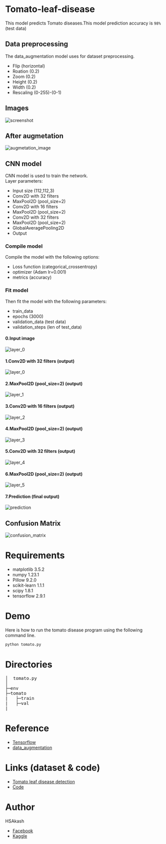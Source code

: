 # Tomato-leaf-disease


This model predicts Tomato diseases.This model prediction accuracy is `98%`(test data)
## Data preprocessing
The data_augmentation model uses for dataset preprocessing.
* Flip (horizontal)
* Roation (0.2)
* Zoom (0.2)
* Height (0.2)
* Width (0.2)
* Rescaling (0-255)-(0-1)

## Images
![screenshot](https://github.com/HSAkash/Tomato-leaf-disease/raw/main/related_images/original.png)

## After augmetation
![augmetation_image](https://github.com/HSAkash/Tomato-leaf-disease/raw/main/related_images/augmented_image.png)

## CNN model
CNN model is used to train the network.<br>
Layer parameters:<br>
* Input size (112,112,3)
* Conv2D with 32 filters
* MaxPool2D (pool_size=2)
* Conv2D with 16 filters
* MaxPool2D (pool_size=2)
* Conv2D with 32 filters
* MaxPool2D (pool_size=2)
* GlobalAveragePooling2D
* Output

### Compile model
Compile the model with the following options:
* Loss function (categorical_crossentropy)
* optimizer (Adam lr=0.001)
* metrics (accuracy)

### Fit model
Then fit the model with the following parameters:
* train_data
* epochs (3000)
* validation_data (test data)
* validation_steps (len of test_data)


#### 0.Input image
![layer_0](https://github.com/HSAkash/Tomato-leaf-disease/raw/main/related_images/test_image.png)
#### 1.Conv2D with 32 filters (output)
![layer_0](https://github.com/HSAkash/Tomato-leaf-disease/raw/main/related_images/layer_0.png)
#### 2.MaxPool2D (pool_size=2) (output)
![layer_1](https://github.com/HSAkash/Tomato-leaf-disease/raw/main/related_images/layer_1.png)
#### 3.Conv2D with 16 filters (output)
![layer_2](https://github.com/HSAkash/Tomato-leaf-disease/raw/main/related_images/layer_2.png)
#### 4.MaxPool2D (pool_size=2) (output)
![layer_3](https://github.com/HSAkash/Tomato-leaf-disease/raw/main/related_images/layer_3.png)
#### 5.Conv2D with 32 filters (output)
![layer_4](https://github.com/HSAkash/Tomato-leaf-disease/raw/main/related_images/layer_4.png)
#### 6.MaxPool2D (pool_size=2) (output)
![layer_5](https://github.com/HSAkash/Tomato-leaf-disease/raw/main/related_images/layer_5.png)
#### 7.Prediction (final output)
![prediction](https://github.com/HSAkash/Tomato-leaf-disease/raw/main/related_images/predict.png)

## Confusion Matrix
![confusion_matrix](https://github.com/HSAkash/Tomato-leaf-disease/raw/main/related_images/confusion_matrix.png)




# Requirements
* matplotlib 3.5.2
* numpy 1.23.1
* Pillow 9.2.0
* scikit-learn 1.1.1
* scipy 1.8.1
* tensorflow 2.9.1


# Demo
Here is how to run the tomato disease program using the following command line.<br>
```bash
python tomato.py
```

# Directories
<pre>
│  tomato.py
│
├─env
├─tomato
|   ├─train
|   ├─val
|   
</pre>

# Reference
* [Tensorflow](https://www.tensorflow.org/)
* [data_augmentation](https://www.tensorflow.org/tutorials/images/data_augmentation)

# Links (dataset & code)
* [Tomato leaf disease detection](https://www.kaggle.com/datasets/kaustubhb999/tomatoleaf)
* [Code](https://www.kaggle.com/code/hsakash/tomato-leaf-disease-val-data-accuracy-98)


# Author
HSAkash
* [Facebook](https://www.facebook.com/hemel.akash.7/)
* [Kaggle](https://www.kaggle.com/hsakash)
